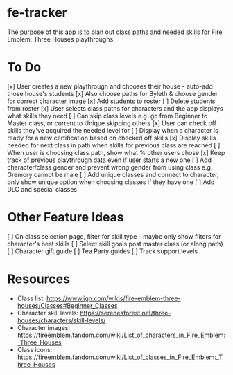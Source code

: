 # fe-tracker

The purpose of this app is to plan out class paths and needed skills for Fire Emblem: Three Houses playthroughs.

# To Do

[x] User creates a new playthrough and chooses their house - auto-add those house's students
[x] Also choose paths for Byleth & choose gender for correct character image
[x] Add students to roster
[ ] Delete students from roster
[x] User selects class paths for characters and the app displays what skills they need
[ ] Can skip class levels e.g. go from Beginner to Master class, or current to Unique skipping others
[x] User can check off skills they've acquired the needed level for
[ ] Display when a character is ready for a new certification based on checked off skills
[x] Display skills needed for next class in path when skills for previous class are reached
[ ] When user is choosing class path, show what % other users chose
[x] Keep track of previous playthrough data even if user starts a new one
[ ] Add character/class gender and prevent wrong gender from using class e.g. Gremory cannot be male
[ ] Add unique classes and connect to character, only show unique option when choosing classes if they have one
[ ] Add DLC and special classes

# Other Feature Ideas

[ ] On class selection page, filter for skill type - maybe only show filters for character's best skills
[ ] Select skill goals post master class (or along path)
[ ] Character gift guide
[ ] Tea Party guides
[ ] Track support levels

# Resources

-   Class list: https://www.ign.com/wikis/fire-emblem-three-houses/Classes#Beginner_Classes
-   Character skill levels: https://serenesforest.net/three-houses/characters/skill-levels/
-   Character images: https://fireemblem.fandom.com/wiki/List_of_characters_in_Fire_Emblem:_Three_Houses
-   Class icons: https://fireemblem.fandom.com/wiki/List_of_classes_in_Fire_Emblem:_Three_Houses

